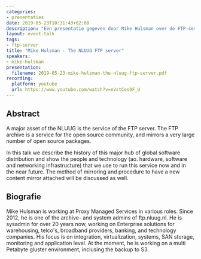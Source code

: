 ```yaml
---
categories:
- presentaties
date: 2019-05-23T10:31:43+02:00
description: "Een presentatie gegeven door Mike Hulsman over de FTP-server van de NLUUG. Over de geschiedenis van deze dienst en hoe operationeel beheer in zijn werk gaat."
layout: event-talk
tags:
- ftp-server
title: "Mike Hulsman - The NLUUG FTP server"
speakers:
- mike-hulsman
presentation:
  filename: 2019-05-23-mike-hulsman-the-nluug-ftp-server.pdf
recording:
  platform: youtube
  url: https://www.youtube.com/watch?v=eVstCesOF_U
---
```


## Abstract

A major asset of the NLUUG is the service of the FTP server. The FTP archive is a service for the open source community, and mirrors a very large number of open source packages.

In this talk we describe the history of this major hub of global software distribution and show the people and technology (ao. hardware, software and networking infrastructure) that we use to run this service now and in the near future. The method of mirroring and procedure to have a new content mirror attached will be discussed as well.

## Biografie

Mike Hulsman is working at Proxy Managed Services in various roles. Since 2012, he is one of the archive- and system admins of ftp.nluug.nl. He is sysadmin for over 20 years now, working on Enterprise solutions for warehousing, telco's, broadband providers, banking, and technology companies. His focus is on integration, virtualization, systems, SAN storage, monitoring and application level. At the moment, he is working on a multi Petabyte gluster environment, inclusing the backup to S3.
